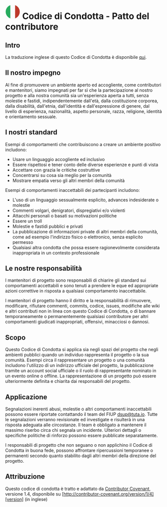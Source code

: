 
# <img src="https://github.com/DSUnipd/Getting-Started/blob/master/res/img/italy_flag_circle.png" width="48"> Codice di Condotta - Patto del contributore 

## Intro
La traduzione inglese di questo Codice di Condotta è disponibile [qui](https://github.com/DSUnipd/Getting-Started/blob/master/CODE_OF_CONDUCT.md).


## Il nostro impegno


Al fine di promuovere un ambiente aperto ed accogliente, come contributori e mantenitori, siamo impegnati per far sì che la partecipazione al nostro progetto e alla nostra comunità sia un'esperienza aperta a tutti, senza molestie e fastidi, indipendentemente dall'età, dalla costituzione corporea, dalla disabilità, dall'etnia, dall'identità e dall'espressione di genere, dal livello di esperienza, nazionalità, aspetto personale, razza, religione, identità e orientamento sessuale.

## I nostri standard

Esempi di comportamenti che contribuiscono a creare un ambiente positivo includono:

* Usare un linguaggio accogliente ed inclusivo
* Essere rispettosi e tener conto delle diverse esperienze e punti di vista 
* Accettare con grazia le critiche costruttive
* Concentrarsi su cosa sia meglio per la comunità
* Mostrare empatia verso gli altri membri della comunità

Esempi di comportamenti inaccettabili dei partecipanti includono:

* L'uso di un linguaggio sessualmente esplicito, advances indesiderate o molestie
* Commenti volgari, denigratori, dispregiativi e/o violenti
* Attacchi personali o basati su motivazioni politiche
* Essere un troll
* Molestie e fastidi pubblici e privati
* La pubblicazione di informazioni private di altri membri della comunità, come ad esempio l'indirizzo fisico o elettronico, senza esplicito permesso
* Qualsiasi altra condotta che possa essere ragionevolmente considerata inappropriata in un contesto professionale

## Le nostre responsabilità

I mantenitori di progetto sono responsabili di chiarire gli standard sui comportamenti accettabili e sono tenuti a prendere le eque ed appropriate azioni correttive in risposta a qualsiasi comportamento inaccettabile.

I mantenitori di progetto hanno il diritto e la responsabilità di rimuovere, modificare, rifiutare commenti, commits, codice, issues, modifiche alle wiki e altri contributi non in linea con questo Codice di Condotta, o di bannare temporaneamente o permanentemente qualsiasi contributore per altri comportamenti giudicati inappropriati, offensivi, minacciosi o dannosi.

## Scopo

Questo Codice di Condotta si applica sia negli spazi del progetto che negli ambienti pubblici quando un individuo rappresenta il progetto o la sua comunità. Esempi circa il rappresentare un progetto o una comunità includono l'utilizzo di un indirizzo ufficiale del progetto, la pubblicazione tramite un account social ufficiale o il ruolo di rappresentante nominato in un evento online o offline. La rappresentazione di un progetto può essere ulteriormente definita e chiarita dai responsabili del progetto.

## Applicazione 

Segnalazioni inerenti abusi, molestie o altri comportamenti inaccettabili possono essere riportate contattando il team del FIUP [dsup@tuta.io](mailto:dsup@tuta.io). Tutte le segnalazioni verranno revisionate ed investigate e risulterà in una risposta adeguata alle circostanze. Il team è obbligato a mantenere il massimo riserbo circa chi segnala un incidente. Ulteriori dettagli o specifiche politiche di rinforzo possono essere pubblicate separatamente.

I responsabili di progetto che non seguano o non applichino il Codice di Condotta in buona fede, possono affrontare ripercussioni temporanee o permanenti secondo quanto stabilito dagli altri membri della direzione del progetto.

## Attribuzione

Questo codice di condotta è tratto e adattato da [Contributor Covenant][homepage], versione 1.4, disponibile su [http://contributor-covenant.org/version/1/4][version] (in inglese)

[homepage]: http://contributor-covenant.org
[versione]: http://contributor-covenant.org/version/1/4/
